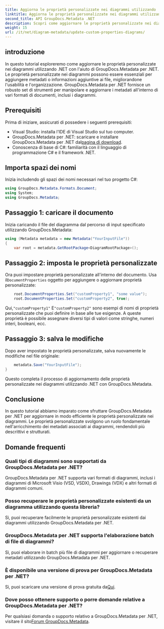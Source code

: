 ```yaml
---
title: Aggiorna le proprietà personalizzate nei diagrammi utilizzando .NET
linktitle: Aggiorna le proprietà personalizzate nei diagrammi utilizzando .NET
second_title: API GroupDocs.Metadata .NET
description: Scopri come aggiornare le proprietà personalizzate nei diagrammi utilizzando .NET con GroupDocs.Metadata per .NET. Migliora i metadati con facilità.
weight: 15
url: /it/net/diagram-metadata/update-custom-properties-diagrams/
---
```

## introduzione
In questo tutorial esploreremo come aggiornare le proprietà personalizzate nei diagrammi utilizzando .NET con l'aiuto di GroupDocs.Metadata per .NET. Le proprietà personalizzate nei diagrammi possono essere essenziali per aggiungere metadati o informazioni aggiuntive ai file, migliorandone l'usabilità e l'organizzazione. GroupDocs.Metadata per .NET fornisce un robusto set di strumenti per manipolare e aggiornare i metadati all'interno di vari formati di documenti, inclusi i diagrammi.
## Prerequisiti
Prima di iniziare, assicurati di possedere i seguenti prerequisiti:
- Visual Studio: installa l'IDE di Visual Studio sul tuo computer.
-  GroupDocs.Metadata per .NET: scaricare e installare GroupDocs.Metadata per .NET dal[pagina di download](https://releases.groupdocs.com/metadata/net/).
- Conoscenza di base di C#: familiarità con il linguaggio di programmazione C# e il framework .NET.

## Importa spazi dei nomi
Inizia includendo gli spazi dei nomi necessari nel tuo progetto C#:
```csharp
using GroupDocs.Metadata.Formats.Document;
using System;
using GroupDocs.Metadata;
```
## Passaggio 1: caricare il documento
Inizia caricando il file del diagramma dal percorso di input specificato utilizzando GroupDocs.Metadata:
```csharp
using (Metadata metadata = new Metadata("YourInputFile"))
{
    var root = metadata.GetRootPackage<DiagramRootPackage>();
```
## Passaggio 2: imposta le proprietà personalizzate
 Ora puoi impostare proprietà personalizzate all'interno del documento. Usa il`DocumentProperties` oggetto per aggiungere o aggiornare proprietà personalizzate:
```csharp
    root.DocumentProperties.Set("customProperty1", "some value");
    root.DocumentProperties.Set("customProperty2", true);
```
 Qui,`"customProperty1"` E`"customProperty2"` sono esempi di nomi di proprietà personalizzate che puoi definire in base alle tue esigenze. A queste proprietà è possibile assegnare diversi tipi di valori come stringhe, numeri interi, booleani, ecc.
## Passaggio 3: salva le modifiche
Dopo aver impostato le proprietà personalizzate, salva nuovamente le modifiche nel file originale:
```csharp
    metadata.Save("YourInputFile");
}
```
Questo completa il processo di aggiornamento delle proprietà personalizzate nei diagrammi utilizzando .NET con GroupDocs.Metadata.

## Conclusione
In questo tutorial abbiamo imparato come sfruttare GroupDocs.Metadata per .NET per aggiornare in modo efficiente le proprietà personalizzate nei diagrammi. Le proprietà personalizzate svolgono un ruolo fondamentale nell'arricchimento dei metadati associati ai diagrammi, rendendoli più descrittivi e strutturati.

## Domande frequenti
### Quali tipi di diagrammi sono supportati da GroupDocs.Metadata per .NET?
GroupDocs.Metadata per .NET supporta vari formati di diagrammi, inclusi i diagrammi di Microsoft Visio (VSD, VSDX), Drawings (VDX) e altri formati di diagrammi comuni.
### Posso recuperare le proprietà personalizzate esistenti da un diagramma utilizzando questa libreria?
Sì, puoi recuperare facilmente le proprietà personalizzate esistenti dai diagrammi utilizzando GroupDocs.Metadata per .NET.
### GroupDocs.Metadata per .NET supporta l'elaborazione batch di file di diagrammi?
Sì, puoi elaborare in batch più file di diagrammi per aggiornare o recuperare metadati utilizzando GroupDocs.Metadata per .NET.
### È disponibile una versione di prova per GroupDocs.Metadata per .NET?
 Sì, puoi scaricare una versione di prova gratuita da[Qui](https://releases.groupdocs.com/).
### Dove posso ottenere supporto o porre domande relative a GroupDocs.Metadata per .NET?
 Per qualsiasi domanda o supporto relativo a GroupDocs.Metadata per .NET, visitare il sito[Forum GroupDocs.Metadata](https://forum.groupdocs.com/c/metadata/14).